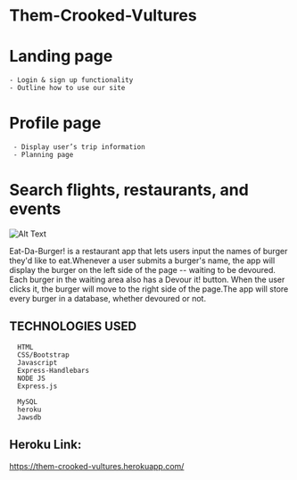 # Them-Crooked-Vultures

# Landing page
    - Login & sign up functionality 
    - Outline how to use our site
# Profile page
     - Display user’s trip information
     - Planning page 
# Search flights, restaurants, and events 





   ![Alt Text](https://github.com/etabdi/Eat-Da-Burger/blob/)
      



Eat-Da-Burger! is a restaurant app that lets users input the names of burger they'd like to eat.Whenever a user submits a burger's name, the app will display the burger on the left side of the page -- waiting to be devoured. Each burger in the waiting area also has a Devour it! button. When the user clicks it, the burger will move to the right side of the page.The app will store every burger in a database, whether devoured or not.







 ## TECHNOLOGIES USED

      HTML
      CSS/Bootstrap
      Javascript
      Express-Handlebars
      NODE JS   
      Express.js

      MySQL 
      heroku
      Jawsdb      
    
## Heroku Link:
https://them-crooked-vultures.herokuapp.com/


